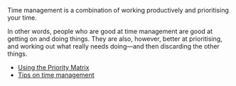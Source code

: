 Time management is a combination of working productively and prioritising your time.

In other words, people who are good at time management are good at getting on and doing things. They are also, however, better at prioritising, and working out what really needs doing—and then discarding the other things.

* [Using the Priority Matrix](matrix.md)
* [Tips on time management](tips.md)
